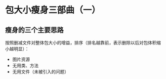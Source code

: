 # 包大小瘦身三部曲（一）

## 瘦身的三个主要思路
按照删减文件对整体包大小的增益，排序（排名越靠前，表示删除以后对包体积缩小越明显）：
- 图片资源
- 无用类、方法
- 无用文件（未被引入的问题）

